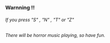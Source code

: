
### Warnning !!

###### If you press "S" , "N" , "T" or "Z"

###### There will be horror music playing, so have fun. 
